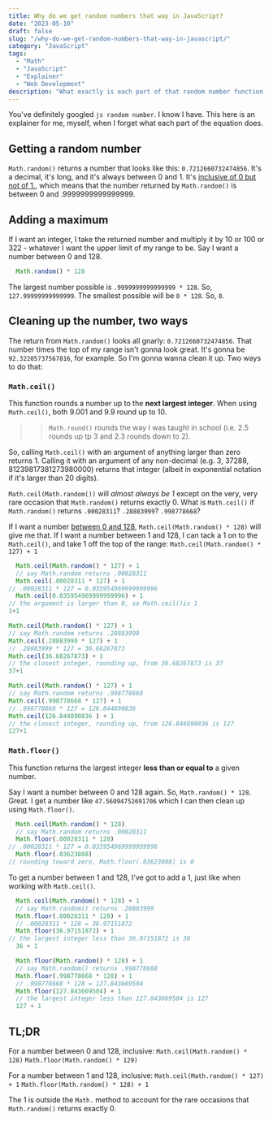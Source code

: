 ```yaml
---
title: Why do we get random numbers that way in JavaScript?
date: "2023-05-10"
draft: false
slug: "/why-do-we-get-random-numbers-that-way-in-javascript/"
category: "JavaScript"
tags:
  - "Math"
  - "JavaScript"
  - "Explainer"
  - "Web Development"
description: "What exactly is each part of that random number function doing?"
---
```

You've definitely googled `js random number`. I know I have. This here is an explainer for me, myself, when I forget what each part of the equation does.

## Getting a random number
`Math.random()` returns a number that looks like this: `0.7212660732474856`. It's a decimal, it's long, and it's always between 0 and 1. It's [inclusive of 0 but not of 1.](https://developer.mozilla.org/en-US/docs/Web/JavaScript/Reference/Global_Objects/Math/random#getting_a_random_integer_between_two_values_inclusive), which means that the number returned by `Math.random()` is between 0 and .9999999999999999. 

## Adding a maximum
If I want an integer, I take the returned number and multiply it by 10 or 100 or 322 - whatever I want the upper limit of my range to be. Say I want a number between 0 and 128.
```js
  Math.random() * 128
```
The largest number possible is `.9999999999999999 * 128`. So, `127.99999999999999`. The smallest possible will be `0 * 128`. So, `0`. 

## Cleaning up the number, two ways
The return from `Math.random()` looks all gnarly: `0.7212660732474856`. That number times the top of my range isn't gonna look great. It's gonna be `92.32205737567816`, for example. So I'm gonna wanna clean it up. Two ways to do that:

### `Math.ceil()` 
This function rounds a number up to the **next largest integer**. When using `Math.ceil()`, both 9.001 and 9.9 round up to 10.
  >> `Math.round()` rounds the way I was taught in school (i.e. 2.5 rounds up tp 3 and 2.3 rounds down to 2).
    
So, calling `Math.ceil()` with an argument of anything larger than zero returns 1. Calling it with an argument of any non-decimal (e.g. 3, 37288, 81239817381273980000) returns that integer (albeit in exponential notation if it's larger than 20 digits). 

`Math.ceil(Math.random())` will _almost always be 1_ except on the very, very rare occasion that `Math.random()` returns exactly 0. What is `Math.ceil()` if `Math.random()` returns `.00028311`? `.28883999`? `.998778668`?

If I want a number [between 0 and 128](https://developer.mozilla.org/en-US/docs/Web/JavaScript/Reference/Global_Objects/Math/random#getting_a_random_integer_between_two_values_inclusive), `Math.ceil(Math.random() * 128)` will give me that. If I want a number between 1 and 128, I can tack a 1 on to the `Math.ceil()`, and take 1 off the top of the range: `Math.ceil(Math.random() * 127) + 1`

```js 
  Math.ceil(Math.random() * 127) + 1
  // say Math.random returns .00028311
  Math.ceil(.00028311 * 127) + 1
// .00028311 * 127 = 0.035954969999999996
  Math.ceil(0.035954969999999996) + 1
// the argument is larger than 0, so Math.ceil()is 1
1+1 
```

```js
Math.ceil(Math.random() * 127) + 1
// say Math.random returns .28883999
Math.ceil(.28883999 * 127) + 1
// .28883999 * 127 = 36.68267873 
Math.ceil(36.68267873) + 1
// the closest integer, rounding up, from 36.68267873 is 37
37+1 
```

```js
Math.ceil(Math.random() * 127) + 1
// say Math.random returns .998778668
Math.ceil(.998778668 * 127) + 1
// .998778668 * 127 = 126.844890836  
Math.ceil(126.844890836 ) + 1
// the closest integer, rounding up, from 126.844890836 is 127
127+1 
```
### `Math.floor()` 
This function returns the largest integer **less than or equal to** a given number. 

Say I want a number between 0 and 128 again. So, `Math.random() * 128`. Great. I get a number like `47.56094752691706` which I can then clean up using `Math.floor()`.

```js 
  Math.ceil(Math.random() * 128)
  // say Math.random returns .00028311
  Math.floor(.00028311 * 128)
// .00028311 * 127 = 0.035954969999999996
  Math.floor(.03623808)
// rounding toward zero, Math.floor(.03623808) is 0 
```

To get a number between 1 and 128, I've got to add a 1, just like when working with `Math.ceil()`.

```js 
  Math.ceil(Math.random() * 128) + 1
  // say Math.random() returns .28883999
  Math.floor(.00028311 * 128) + 1
  // .00028311 * 128 = 36.97151872 
  Math.floor(36.97151872) + 1
// the largest integer less than 36.97151872 is 36
  36 + 1
```
```js
  Math.floor(Math.random() * 128) + 1
  // say Math.random() returns .998778668
  Math.floor(.998778668 * 128) + 1
  // .998778668 * 128 = 127.843669504 
  Math.floor(127.843669504) + 1
  // the largest integer less than 127.843669504 is 127
  127 + 1
```

## TL;DR
For a number between 0 and 128, inclusive:
`Math.ceil(Math.random() * 128)`
`Math.floor(Math.random() * 129)`

For a number between 1 and 128, inclusive:
`Math.ceil(Math.random() * 127) + 1`
`Math.floor(Math.random() * 128) + 1`

The 1 is outside the `Math.` method to account for the rare occasions that `Math.random()` returns exactly 0.